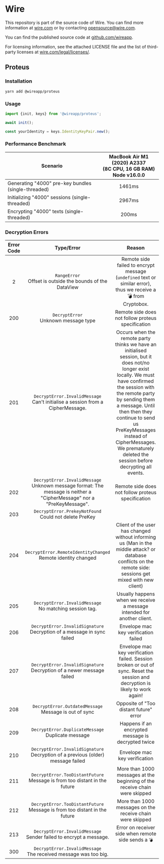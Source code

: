 # Wire

This repository is part of the source code of Wire. You can find more information at [wire.com](https://wire.com) or by contacting opensource@wire.com.

You can find the published source code at [github.com/wireapp](https://github.com/wireapp).

For licensing information, see the attached LICENSE file and the list of third-party licenses at [wire.com/legal/licenses/](https://wire.com/legal/licenses/).

## Proteus

### Installation

```
yarn add @wireapp/proteus
```

### Usage

```typescript
import {init, keys} from '@wireapp/proteus';

await init();

const yourIdentity = keys.IdentityKeyPair.new();
```

### Performance Benchmark

| Scenario | MacBook Air M1 (2020) A2337<br>(8C CPU, 16 GB RAM)<br>Node v16.0.0 |
| --- | :-: |
| Generating "4000" pre-key bundles (single-threaded) | 1461ms |
| Initializing "4000" sessions (single-threaded) | 2967ms |
| Encrypting "4000" texts (single-threaded) | 200ms |

### Decryption Errors

Error Code | Type/Error | Reason
:---:|:---:|:---:
2 | `RangeError`<br>Offset is outside the bounds of the DataView | Remote side failed to encrypt message (`undefined` text or similar error), thus we receive a 💣 from Cryptobox.
200 | `DecryptError`<br>Unknown message type | Remote side does not follow proteus specification
201 | `DecryptError.InvalidMessage`<br>Can't initialise a session from a CipherMessage. | Occurs when the remote party thinks we have an initialised session, but it does not/no longer exist locally. We must have confirmed the session with the remote party by sending them a message. Until then then they continue to send us PreKeyMessages instead of CipherMessages. We prematurely deleted the session before decrypting all events.
202 | `DecryptError.InvalidMessage`<br>Unknown message format: The message is neither a "CipherMessage" nor a "PreKeyMessage". | Remote side does not follow proteus specification
203 | `DecryptError.PrekeyNotFound`<br>Could not delete PreKey |
204 | `DecryptError.RemoteIdentityChanged`<br>Remote identity changed | Client of the user has changed without informing us (Man in the middle attack? or database conflicts on the remote side: sessions get mixed with new client)
205 | `DecryptError.InvalidMessage`<br>No matching session tag. | Usually happens when we receive a message intended for another client.
206 | `DecryptError.InvalidSignature`<br>Decryption of a message in sync failed | Envelope mac key verification failed
207 | `DecryptError.InvalidSignature`<br>Decryption of a newer message failed | Envelope mac key verification failed. Session broken or out of sync. Reset the session and decryption is likely to work again!
208 | `DecryptError.OutdatedMessage`<br>Message is out of sync | Opposite of  "Too distant future" error
209 | `DecryptError.DuplicateMessage`<br>Duplicate message | Happens if an encrypted message is decrypted twice
210 | `DecryptError.InvalidSignature`<br>Decryption of a previous (older) message failed | Envelope mac key verification
211 | `DecryptError.TooDistantFuture`<br>Message is from too distant in the future | More than 1000 messages at the beginning of the receive chain were skipped
212 | `DecryptError.TooDistantFuture`<br>Message is from too distant in the future | More than 1000 messages on the receive chain were skipped
213 | `DecryptError.InvalidMessage`<br>Sender failed to encrypt a message. | Error on receiver side when remote side sends a `💣`
300 | `DecryptError.InvalidMessage`<br>The received message was too big. |

